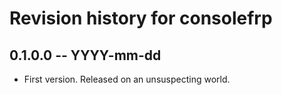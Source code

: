 # Revision history for consolefrp

## 0.1.0.0 -- YYYY-mm-dd

* First version. Released on an unsuspecting world.
